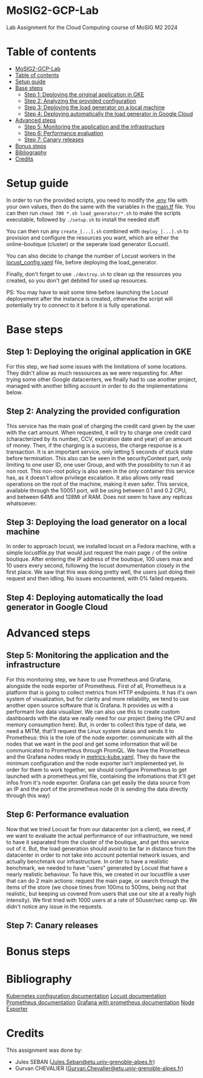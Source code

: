 # MoSIG2-GCP-Lab
Lab Assignment for the Cloud Computing course of MoSIG M2 2024

# Table of contents
- [MoSIG2-GCP-Lab](#mosig2-gcp-lab)
- [Table of contents](#table-of-contents)
- [Setup guide](#setup-guide)
- [Base steps](#base-steps)
  - [Step 1: Deploying the original application in GKE](#step-1-deploying-the-original-application-in-gke)
  - [Step 2: Analyzing the provided configuration](#step-2-analyzing-the-provided-configuration)
  - [Step 3: Deploying the load generator on a local machine](#step-3-deploying-the-load-generator-on-a-local-machine)
  - [Step 4: Deploying automatically the load generator in Google Cloud](#step-4-deploying-automatically-the-load-generator-in-google-cloud)
- [Advanced steps](#advanced-steps)
  - [Step 5: Monitoring the application and the infrastructure](#step-5-monitoring-the-application-and-the-infrastructure)
  - [Step 6: Performance evaluation](#step-6-performance-evaluation)
  - [Step 7: Canary releases](#step-7-canary-releases)
- [Bonus steps](#bonus-steps)
- [Bibliography](#bibliography)
- [Credits](#credits)

# Setup guide
In order to run the provided scripts, you need to modify the [.env](.env) file with your own values, then do the same with the variables in the [main.tf](load_generator/main.tf) file. You can then run `chmod 700 *.sh load_generator/*.sh` to make the scripts executable, followed by `./setup.sh` to install the needed stuff. 

You can then run any `create_[...].sh` combined with `deploy_[...].sh` to provision and configure the resources you want, which are either the online-boutique (cluster) or the seperate load generator (Locust). 

You can also decide to change the number of Locust workers in the [locust_config.yaml](load_generator/locust_config.yaml) file, before deploying the load_generator. 

Finally, don't forget to use `./destroy.sh` to clean up the resources you created, so you don't get debited for used up resources.

PS: You may have to wait some time before launching the Locust deployement after the instance is created, otherwise the script will potentially try to connect to it before it is fully operational.

# Base steps
## Step 1: Deploying the original application in GKE
For this step, we had some issues with the limitations of some locations. They didn't allow as much ressources as we were requesting for. After trying some other Google datacenters, we finally had to use another project, managed with another billing account in order to do the implementations below.
## Step 2: Analyzing the provided configuration
This service has the main goal of charging the credit card given by the user with the cart amount.
When requested, it will try to charge one credit card (characterized by its number, CCV, expiration date and year) of an amount of money. Then, if the charging is a success, the charge response is a transaction.
It is an important service, only letting 5 seconds of stuck state before termination. This also can be seen in the securityContext part, only limiting to one user ID, one user Group, and with the possibility to run it as non root.
This non-root policy is also seen in the only container this service has, as it doesn't allow privilege escalation. It also allows only read operations on the root of the machine, making it even safer.
This service, available through the 50051 port, will be using between 0.1 and 0.2 CPU, and between 64Mi and 128Mi of RAM. Does not seem to have any replicas whatsoever.
## Step 3: Deploying the load generator on a local machine
In order to approach locust, we installed locust on a Fedora machine, with a simple locustfile.py that would just request the main page `/` of the online boutique. After entering the IP address of the boutique, 100 users max and 10 users every second, following the locust domumentation closely in the first place. We saw that this was doing pretty well, the users just doing their request and then idling. No issues encountered, with 0% failed requests. 

## Step 4: Deploying automatically the load generator in Google Cloud


# Advanced steps
## Step 5: Monitoring the application and the infrastructure
For this monitoring step, we have to use Prometheus and Grafana, alongside the node exporter of Prometheus.
First of all, Prometheus is a platform that is going to collect metrics from HTTP endpoints. It has it's own system of visualization, but for clarity and more reliability, we tend to use another open source software that is Grafana. It provides us with a performant live data visualizer. We can also use this to create custom dashboards with the data we really need for our project (being the CPU and memory consumption here).
But, in order to collect this type of data, we need a MITM, that'll request the Linux system datas and sends it to Prometheus: this is the role of the node exporter: communicate with all the nodes that we want in the pool and get some information that will be communicated to Prometheus through PromQL.
We have the Prometheus and the Grafana nodes ready in [metrics-kube.yaml](metrics-kube.yaml). They do have the minimum configuration and the node exporter isn't implemented yet. In order for them to work together, we should configure Prometheus to get launched with a prometheus.yml file, containing the infomations that it'll get infos from it's node exporter. Grafana can get easily the data source from an IP and the port of the prometheus node (it is sending the data directly through this way)
## Step 6: Performance evaluation
Now that we tried Locust far from our datacenter (on a client), we need, if we want to evaluate the actual performance of our infrastructure, we need to have it separated from the cluster of the boutique, and get this service out of it. But, the load generation should avoid to be far in distance from the datacenter in order to not take into account potential network issues, and actually benchmark our infrastructure. 
In order to have a realistic benchmark, we needed to have "users" generated by Locust that have a nearly realistic behaviour. To have this, we created in our locustfile a user that can do 2 main actions: request the main page, or search through the items of the store (we chose times from 100ms to 500ms, being not that realistic, but keeping us covered from users that use our site at a really high intensity).
We first tried with 1000 users at a rate of 50user/sec ramp up. We didn't notice any issue in the requests.
## Step 7: Canary releases

# Bonus steps
# Bibliography
[Kubernetes configuration documentation](https://kubernetes.io/docs/tasks/configure-pod-container/)
[Locust documentation](https://docs.locust.io/en/stable/quickstart.html)
[Prometheus documentation](https://prometheus.io/docs/introduction/first_steps/#starting-prometheus)
[Grafana with prometheus documentation](https://prometheus.io/docs/visualization/grafana/#installing)
[Node Exporter](https://prometheus.io/docs/guides/node-exporter/)

# Credits
This assignment was done by:
- Jules SEBAN (Jules.Seban@etu.univ-grenoble-alpes.fr)
- Gurvan CHEVALIER (Gurvan.Chevalier@etu.univ-grenoble-alpes.fr)
